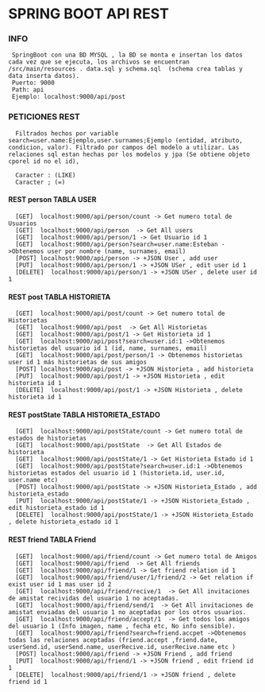 # SPRING BOOT API REST


### **INFO**
  
     SpringBoot con una BD MYSQL , la BD se monta e insertan los datos cada vez que se ejecuta, los archivos se encuentran /src/main/resources . data.sql y schema.sql  (schema crea tablas y data inserta datos).
     Puerto: 9000
     Path: api
     Ejemplo: localhost:9000/api/post
     
     
### **PETICIONES REST**

      Filtrados hechos por variable search=user.name:Ejemplo,user.surnames;Ejemplo (entidad, atributo, condicion, valor). Filtrado por campos del modelo a utilizar. Las relaciones sql estan hechas por los modelos y jpa (Se obtiene objeto cporel id no el id),
      
      Caracter : (LIKE)
      Caracter ; (=)

#### REST person TABLA USER 

      [GET]  localhost:9000/api/person/count -> Get numero total de Usuarios
      [GET]  localhost:9000/api/person  -> Get All users
      [GET]  localhost:9000/api/person/1 -> Get Usuario id 1 
      [GET]  localhost:9000/api/person?search=user.name:Esteban ->Obtenemos user por nombre (name, surnames, email)
      [POST] localhost:9000/api/person -> +JSON User , add user
      [PUT]  localhost:9000/api/person/1 -> +JSON USer , edit user id 1
      [DELETE]  localhost:9000/api/person/1 -> +JSON USer , delete user id 1
      
      
#### REST post TABLA HISTORIETA

      [GET]  localhost:9000/api/post/count -> Get numero total de Historietas
      [GET]  localhost:9000/api/post  -> Get All Historietas
      [GET]  localhost:9000/api/post/1 -> Get Historieta id 1 
      [GET]  localhost:9000/api/post?search=user.id:1 ->Obtenemos historietas del usuario id 1 (id, name, surnames, email)
      [GET]  localhost:9000/api/post/person/1 -> Obtenemos historietas user id 1 más historietas de sus amigos 
      [POST] localhost:9000/api/post -> +JSON Historieta , add historieta
      [PUT]  localhost:9000/api/post/1 -> +JSON Historieta , edit historieta id 1
      [DELETE]  localhost:9000/api/post/1 -> +JSON Historieta , delete historieta id 1  
      
      
#### REST postState TABLA HISTORIETA_ESTADO

      [GET]  localhost:9000/api/postState/count -> Get numero total de estados de historietas
      [GET]  localhost:9000/api/postState  -> Get All Estados de historieta
      [GET]  localhost:9000/api/postState/1 -> Get Historieta Estado id 1 
      [GET]  localhost:9000/api/postState?search=user.id:1 ->Obtenemos historietas estados del usuario id 1 (historieta.id, user.id, user.name etc)
      [POST] localhost:9000/api/postState -> +JSON Historieta_Estado , add historieta_estado
      [PUT]  localhost:9000/api/postState/1 -> +JSON Historieta_Estado , edit historieta_estado id 1
      [DELETE]  localhost:9000/api/postState/1 -> +JSON Historieta_Estado , delete historieta_estado id 1       
      
 #### REST friend TABLA Friend

      [GET]  localhost:9000/api/friend/count -> Get numero total de Amigos
      [GET]  localhost:9000/api/friend  -> Get All friends
      [GET]  localhost:9000/api/friend/1 -> Get friend relation id 1 
      [GET]  localhost:9000/api/friend/user/1/friend/2 -> Get relation if exist user id 1 mas user id 2 
      [GET]  localhost:9000/api/friend/recive/1  -> Get All invitaciones de amistat recividas del usuario 1 no aceptadas.
      [GET]  localhost:9000/api/friend/send/1  -> Get All invitaciones de amistat enviadas del usuario 1 no aceptadas por los otros usuarios.
      [GET]  localhost:9000/api/friend/accept/1  -> Get todos los amigos del usuario 1 (Info imagen, name , fecha etc, No info sensible).
      [GET]  localhost:9000/api/friend?search=friend.accpet ->Obtenemos todas las relaciones aceptadas (friend.accept ,friend.date, userSend.id, userSend.name, userRecive.id, userRecive.name etc )
      [POST] localhost:9000/api/friend -> +JSON Friend , add friend
      [PUT]  localhost:9000/api/friend/1 -> +JSON friend , edit friend id 1
      [DELETE]  localhost:9000/api/friend/1 -> +JSON friend , delete friend id 1       
           
      
      
